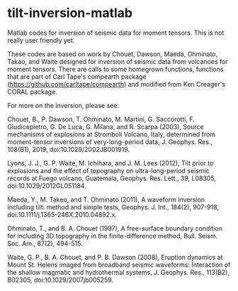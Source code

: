 # tilt-inversion-matlab
Matlab codes for inversion of seismic data for moment tensors. This is not really user friendly yet.

These codes are based on work by Chouet, Dawson, Maeda, Ohminato, Takao, and Waite designed for inversion of seismic data from volcanoes for moment tensors. There are calls to some homegrown functions, functions that are part of Carl Tape's compearth package (https://github.com/carltape/compearth) and modified from Ken Creager's CORAL package.

For more on the inversion, please see:

Chouet, B., P. Dawson, T. Ohminato, M. Martini, G. Saccorotti, F. Giudicepietro, G. De Luca, G. Milana, and R. Scarpa (2003), Source mechanisms of explosions at Stromboli Volcano, Italy, determined from moment-tensor inversions of very-long-period data, J. Geophys. Res., 108(B1), 2019, doi:10.1029/2002JB001919.

Lyons, J. J., G. P. Waite, M. Ichihara, and J. M. Lees (2012), Tilt prior to explosions and the effect of topography on ultra-long-period seismic records at Fuego volcano, Guatemala, Geophys. Res. Lett., 39, L08305, doi:10.1029/2012GL051184.

Maeda, Y., M. Takeo, and T. Ohminato (2011), A waveform inversion including tilt: method and simple tests, Geophys. J. Int., 184(2), 907-918, doi:10.1111/j.1365-246X.2010.04892.x.

Ohminato, T., and B. A. Chouet (1997), A free-surface boundary condition for including 3D topography in the finite-difference method, Bull. Seism. Soc. Am., 87(2), 494-515.

Waite, G. P., B. A. Chouet, and P. B. Dawson (2008), Eruption dynamics at Mount St. Helens imaged from broadband seismic waveforms: Interaction of the shallow magmatic and hydrothermal systems, J. Geophys. Res., 113(B2), B02305, doi:10.1029/2007jb005259.
